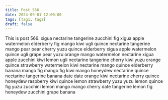 ```yaml
---
title: Post 566
date: 2024-09-01 12:00:00
tags: [tag1, tag2]
draft: false
---
```

This is post 566.
xigua
nectarine
tangerine
zucchini
fig
xigua
apple
watermelon
elderberry
fig
mango
kiwi
ugli
quince
nectarine
tangerine
mango
pear
pear
cherry
yuzu
quince
elderberry
xigua
apple
watermelon
quince
ugli
grape
pear
yuzu
orange
mango
watermelon
nectarine
xigua
apple
zucchini
kiwi
lemon
ugli
nectarine
tangerine
cherry
kiwi
yuzu
orange
quince
strawberry
watermelon
kiwi
nectarine
mango
quince
elderberry
banana
mango
fig
mango
fig
kiwi
mango
honeydew
nectarine
quince
nectarine
tangerine
banana
date
date
orange
kiwi
nectarine
cherry
quince
honeydew
raspberry
kiwi
quince
lemon
strawberry
yuzu
yuzu
lemon
quince
fig
yuzu
zucchini
lemon
mango
mango
cherry
date
tangerine
lemon
fig
honeydew
zucchini
grape
banana
